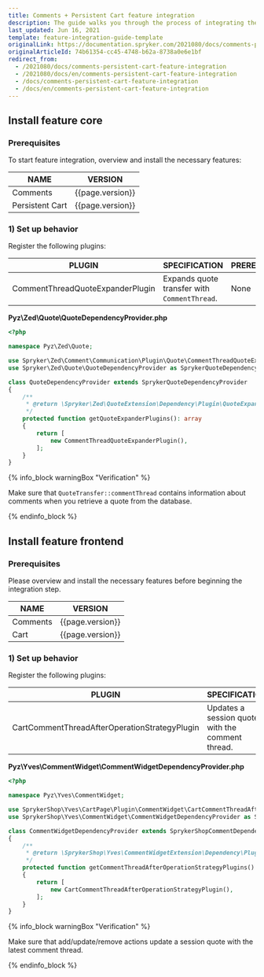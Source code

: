 ```yaml
---
title: Comments + Persistent Cart feature integration
description: The guide walks you through the process of integrating the Comments + Persistent Cart feature into the project.
last_updated: Jun 16, 2021
template: feature-integration-guide-template
originalLink: https://documentation.spryker.com/2021080/docs/comments-persistent-cart-feature-integration
originalArticleId: 74b61354-cc45-4748-b62a-8738a0e6e1bf
redirect_from:
  - /2021080/docs/comments-persistent-cart-feature-integration
  - /2021080/docs/en/comments-persistent-cart-feature-integration
  - /docs/comments-persistent-cart-feature-integration
  - /docs/en/comments-persistent-cart-feature-integration
---
```


## Install feature core

### Prerequisites

To start feature integration, overview and install the necessary features:

| NAME | VERSION |
| --- | --- |
| Comments | {{page.version}} |
| Persistent Cart | {{page.version}} |

### 1) Set up behavior

Register the following plugins:

| PLUGIN | SPECIFICATION | PREREQUISITES | NAMESPACE |
| --- | --- | --- | --- |
| CommentThreadQuoteExpanderPlugin | Expands quote transfer with `CommentThread`. | None | Spryker\Zed\Comment\Communication\Plugin\Quote |

**Pyz\Zed\Quote\QuoteDependencyProvider.php**

```php
<?php

namespace Pyz\Zed\Quote;

use Spryker\Zed\Comment\Communication\Plugin\Quote\CommentThreadQuoteExpanderPlugin;
use Spryker\Zed\Quote\QuoteDependencyProvider as SprykerQuoteDependencyProvider;

class QuoteDependencyProvider extends SprykerQuoteDependencyProvider
{
	/**
	 * @return \Spryker\Zed\QuoteExtension\Dependency\Plugin\QuoteExpanderPluginInterface[]
	 */
	protected function getQuoteExpanderPlugins(): array
	{
		return [
			new CommentThreadQuoteExpanderPlugin(),
		];
	}
}
```

{% info_block warningBox "Verification" %}

Make sure that `QuoteTransfer::commentThread` contains information about comments when you retrieve a quote from the database.

{% endinfo_block %}

## Install feature frontend

### Prerequisites

Please overview and install the necessary features before beginning the integration step.

| NAME | VERSION |
| --- | --- |
| Comments | {{page.version}} |
| Cart | {{page.version}} |

### 1) Set up behavior

Register the following plugins:

| PLUGIN | SPECIFICATION | PREREQUISITES | NAMESPACE |
| --- | --- | --- | --- |
| CartCommentThreadAfterOperationStrategyPlugin | Updates a session quote with the comment thread. | None | SprykerShop\Yves\CartPage\Plugin\CommentWidget |

**Pyz\Yves\CommentWidget\CommentWidgetDependencyProvider.php**

```php
<?php

namespace Pyz\Yves\CommentWidget;

use SprykerShop\Yves\CartPage\Plugin\CommentWidget\CartCommentThreadAfterOperationStrategyPlugin;
use SprykerShop\Yves\CommentWidget\CommentWidgetDependencyProvider as SprykerShopCommentDependencyProvider;

class CommentWidgetDependencyProvider extends SprykerShopCommentDependencyProvider
{
	/**
	 * @return \SprykerShop\Yves\CommentWidgetExtension\Dependency\Plugin\CommentThreadAfterOperationStrategyPluginInterface[]
	 */
	protected function getCommentThreadAfterOperationStrategyPlugins(): array
	{
		return [
			new CartCommentThreadAfterOperationStrategyPlugin(),
		];
	}
}
```

{% info_block warningBox "Verification" %}

Make sure that add/update/remove actions update a session quote with the latest comment thread.

{% endinfo_block %}
